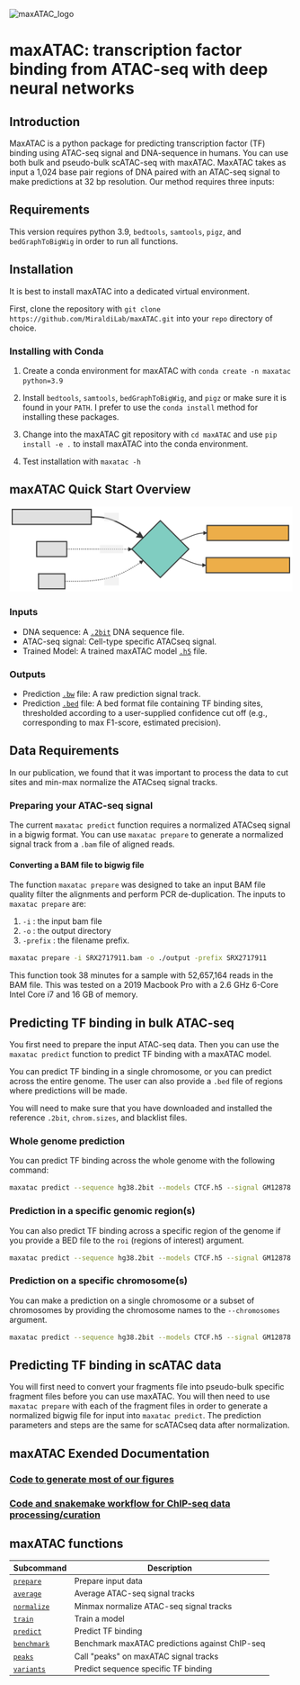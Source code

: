 ![maxATAC_logo](https://user-images.githubusercontent.com/47329147/137503708-86d000ef-d6d4-4f75-99aa-39f8aab6dec5.png)

# maxATAC: transcription factor binding from ATAC-seq with deep neural networks

## Introduction

MaxATAC is a python package for predicting transcription factor (TF) binding using ATAC-seq signal and DNA-sequence in humans. You can use both bulk and pseudo-bulk scATAC-seq with maxATAC. MaxATAC takes as input a 1,024 base pair regions of DNA paired with an ATAC-seq signal to make predictions at 32 bp resolution. Our method requires three inputs:

## Requirements

This version requires python 3.9, `bedtools`, `samtools`, `pigz`, and `bedGraphToBigWig` in order to run all functions.

## Installation

It is best to install maxATAC into a dedicated virtual environment.

First, clone the repository with `git clone https://github.com/MiraldiLab/maxATAC.git` into your `repo` directory of choice.

### Installing with Conda

1. Create a conda environment for maxATAC with `conda create -n maxatac python=3.9`

2. Install `bedtools`, `samtools`, `bedGraphToBigWig`, and `pigz` or make sure it is found in your `PATH`. I prefer to use the `conda install` method for installing these packages.

3. Change into the maxATAC git repository with `cd maxATAC` and use `pip install -e .` to install maxATAC into the conda environment.

4. Test installation with `maxatac -h`

## maxATAC Quick Start Overview

![maxATAC Predict Overview](./docs/readme/maxatac_predict_overview.svg)

### Inputs

* DNA sequence: A [`.2bit`](https://genome.ucsc.edu/goldenPath/help/twoBit.html) DNA sequence file.
* ATAC-seq signal: Cell-type specific ATACseq signal.
* Trained Model: A trained maxATAC model [`.h5`](https://www.tensorflow.org/tutorials/keras/save_and_load) file.

### Outputs

* Prediction [`.bw`](https://genome.ucsc.edu/FAQ/FAQformat.html#format6.1) file: A raw prediction signal track.
* Prediction [`.bed`](https://genome.ucsc.edu/FAQ/FAQformat.html#format1) file: A bed format file containing TF binding sites, thresholded according to a user-supplied confidence cut off (e.g., corresponding to max F1-score, estimated precision).

## Data Requirements

In our publication, we found that it was important to process the data to cut sites and min-max normalize the ATACseq signal tracks.

### Preparing your ATAC-seq signal

The current `maxatac predict` function requires a normalized ATACseq signal in a bigwig format. You can use `maxatac prepare` to generate a normalized signal track from a `.bam` file of aligned reads.

#### Converting a BAM file to bigwig file

The function `maxatac prepare` was designed to take an input BAM file quality filter the alignments and perform PCR de-duplication. The inputs to `maxatac prepare` are:

1) `-i` : the input bam file
2) `-o` : the output directory
3) `-prefix` : the filename prefix.

```bash
maxatac prepare -i SRX2717911.bam -o ./output -prefix SRX2717911
```

This function took 38 minutes for a sample with 52,657,164 reads in the BAM file. This was tested on a 2019 Macbook Pro with a 2.6 GHz 6-Core Intel Core i7 and 16 GB of memory.

## Predicting TF binding in bulk ATAC-seq

You first need to prepare the input ATAC-seq data. Then you can use the `maxatac predict` function to predict TF binding with a maxATAC model.

You can predict TF binding in a single chromosome, or you can predict across the entire genome. The user can also provide a `.bed` file of regions where predictions will be made.

You will need to make sure that you have downloaded and installed the reference `.2bit`, `chrom.sizes`, and blacklist files.

### Whole genome prediction

You can predict TF binding across the whole genome with the following command:

```bash
maxatac predict --sequence hg38.2bit --models CTCF.h5 --signal GM12878.bigwig
```

### Prediction in a specific genomic region(s)

You can also predict TF binding across a specific region of the genome if you provide a BED file to the `roi` (regions of interest) argument.

```bash
maxatac predict --sequence hg38.2bit --models CTCF.h5 --signal GM12878.bigwig --roi ROI.bed
```

### Prediction on a specific chromosome(s)

You can make a prediction on a single chromosome or a subset of chromosomes by providing the chromosome names to the `--chromosomes` argument. 

```bash
maxatac predict --sequence hg38.2bit --models CTCF.h5 --signal GM12878.bigwig --chromosomes chr3 chr5
```

## Predicting TF binding in scATAC data

You will first need to convert your fragments file into pseudo-bulk specific fragment files before you can use maxATAC. You will then need to use `maxatac prepare` with each of the fragment files in order to generate a normalized bigwig file for input into `maxatac predict`. The prediction parameters and steps are the same for scATACseq data after normalization.


## maxATAC Exended Documentation

### [Code to generate most of our figures](https://github.com/MiraldiLab/maxATAC_docs/tree/main/figure_code)

### [Code and snakemake workflow for ChIP-seq data processing/curation](https://github.com/MiraldiLab/maxATAC_dataScraping)

## maxATAC functions
| Subcommand                                          | Description                                    |
|-----------------------------------------------------|------------------------------------------------|
| [`prepare`](./docs/readme/prepare.md#Prepare)       | Prepare input data                             |
| [`average`](./docs/readme/average.md#Average)       | Average ATAC-seq signal tracks                 |
| [`normalize`](./docs/readme/normalize.md#Normalize) | Minmax normalize ATAC-seq signal tracks        |
| [`train`](./docs/readme/train.md#Train)             | Train a model                                  |
| [`predict`](./docs/readme/predict.md#Predict)       | Predict TF binding                             |
| [`benchmark`](./docs/readme/benchmark.md#Benchmark) | Benchmark maxATAC predictions against ChIP-seq |
| [`peaks`](./docs/readme/peaks.md#Peaks)             | Call "peaks" on maxATAC signal tracks          |
| [`variants`](./docs/readme/variants.md#Variants)    | Predict sequence specific TF binding           |
